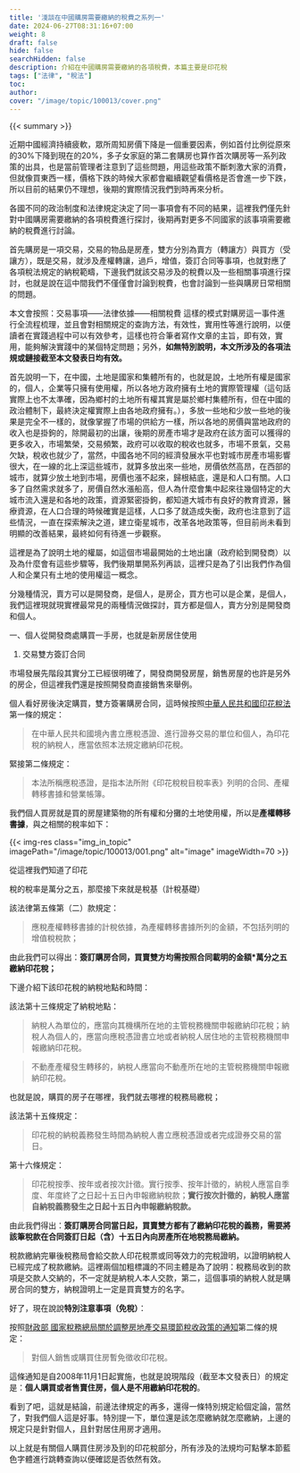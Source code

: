 ```yaml
---
title: '淺談在中國購房需要繳納的稅費之系列一'
date: 2024-06-27T08:31:16+07:00
weight: 8
draft: false
hide: false
searchHidden: false
description: 介紹在中國購房需要繳納的各項稅費，本篇主要是印花稅
tags: ["法律", "稅法"]
toc: 
author:
cover: "/image/topic/100013/cover.png"
---
```


{{< summary >}}

近期中國經濟持續疲軟，眾所周知房價下降是一個重要因素，例如首付比例從原來的30%下降到現在的20%，多子女家庭的第二套購房也算作首次購房等一系列政策的出具，也是當前管理者注意到了這些問題，用這些政策不斷刺激大家的消費，但就像買東西一樣，價格下跌的時候大家都會繼續觀望看價格是否會進一步下跌，所以目前的結果仍不理想，後期的實際情況我們到時再來分析。

各國不同的政治制度和法律規定決定了同一事項會有不同的結果，這裡我們僅先針對中國購房需要繳納的各項稅費進行探討，後期再對更多不同國家的該事項需要繳納的稅費進行討論。

首先購房是一項交易，交易的物品是房產，雙方分別為賣方（轉讓方）與買方（受讓方），既是交易，就涉及產權轉讓，過戶，增值，簽訂合同等事項，也就對應了各項稅法規定的納稅範疇，下邊我們就該交易涉及的稅費以及一些相關事項進行探討，也就是說在這中間我們不僅僅會討論到稅費，也會討論到一些與購房日常相關的問題。

本文會按照：交易事項——法律依據——相關稅費 這樣的模式對購房這一事件進行全流程梳理，並且會對相關規定的查詢方法，有效性，實用性等進行說明，以便讀者在實踐過程中可以有效參考，這樣也符合筆者寫作文章的主旨，即有效，實用，能夠解決實踐中的某個特定問題；另外，**如無特別說明，本文所涉及的各項法規或鏈接截至本文發表日均有效。**

首先說明一下，在中國，土地是國家和集體所有的，也就是說，土地所有權是國家的，個人，企業等只擁有使用權，所以各地方政府擁有土地的實際管理權（這句話實際上也不太準確，因為鄉村的土地所有權其實是屬於鄉村集體所有，但在中國的政治體制下，最終決定權實際上由各地政府擁有。），多放一些地和少放一些地的後果是完全不一樣的，就像掌握了市場的供給方一樣，所以各地的房價與當地政府的收入也是掛鉤的，除開最初的出讓，後期的房產市場才是政府在該方面可以獲得的更多收入，市場繁榮，交易頻繁，政府可以收取的稅收也就多，市場不景氣，交易欠缺，稅收也就少了，當然，中國各地不同的經濟發展水平也對城市房產市場影響很大，在一線的北上深這些城市，就算多放出來一些地，房價依然高昂，在西部的城市，就算少放土地到市場，房價也漲不起來，歸根結底，還是和人口有關。人口多了自然需求就多了，房價自然水漲船高，但人為什麼會集中起來往幾個特定的大城市流入還是和各地的政策，資源緊密掛鉤，都知道大城市有良好的教育資源，醫療資源，在人口合理的時候確實是這樣，人口多了就造成失衡，政府也注意到了這些情況，一直在探索解決之道，建立衛星城市，改革各地政策等，但目前尚未看到明顯的改善結果，最終如何有待進一步觀察。

這裡是為了說明土地的權屬，如這個市場最開始的土地出讓（政府給到開發商）以及為什麼會有這些步驟等，我們後期單開系列再談，這裡只是為了引出我們作為個人和企業只有土地的使用權這一概念。

分幾種情況，賣方可以是開發商，是個人，是房企，買方也可以是企業，是個人，我們這裡現就現實裡最常見的兩種情況做探討，買方都是個人，賣方分別是開發商和個人。

一、個人從開發商處購買一手房，也就是新房居住使用

1. 交易雙方簽訂合同

市場發展先階段其實分工已經很明確了，開發商開發房屋，銷售房屋的也許是另外的房企，但這裡我們還是按照開發商直接銷售來舉例。

個人看好房後決定購買，雙方簽署購房合同，這時候按照[中華人民共和國印花稅法](http://www.chinatax.gov.cn/chinatax/n367/c5165283/content.html#external)第一條的規定：

> 在中華人民共和國境內書立應稅憑證、進行證券交易的單位和個人，為印花稅的納稅人，應當依照本法規定繳納印花稅。

緊接第二條規定：

> 本法所稱應稅憑證，是指本法所附《印花稅稅目稅率表》列明的合同、產權轉移書據和營業帳簿。

我們個人買房就是買的房屋建築物的所有權和分攤的土地使用權，所以是**產權轉移書據**，與之相關的稅率如下：

{{< img-res class="img_in_topic" imagePath="/image/topic/100013/001.png" alt="image" imageWidth=70 >}}

從這裡我們知道了印花

稅的稅率是萬分之五，那麼接下來就是稅基（計稅基礎）

該法律第五條第（二）款規定：

> 應稅產權轉移書據的計稅依據，為產權轉移書據所列的金額，不包括列明的增值稅稅款；

由此我們可以得出：**簽訂購房合同，買賣雙方均需按照合同載明的金額*萬分之五繳納印花稅；**

下邊介紹下該印花稅的納稅地點和時間：

該法第十三條規定了納稅地點：

> 納稅人為單位的，應當向其機構所在地的主管稅務機關申報繳納印花稅；納稅人為個人的，應當向應稅憑證書立地或者納稅人居住地的主管稅務機關申報繳納印花稅。

> 不動產產權發生轉移的，納稅人應當向不動產所在地的主管稅務機關申報繳納印花稅。

也就是說，購買的房子在哪裡，我們就去哪裡的稅務局繳稅；

該法第十五條規定：

> 印花稅的納稅義務發生時間為納稅人書立應稅憑證或者完成證券交易的當日。



第十六條規定：

> 印花稅按季、按年或者按次計徵。實行按季、按年計徵的，納稅人應當自季度、年度終了之日起十五日內申報繳納稅款；**實行按次計徵的，納稅人應當自納稅義務發生之日起十五日內申報繳納稅款。**

由此我們得出：**簽訂購房合同當日起，買賣雙方都有了繳納印花稅的義務，需要將該筆稅款在合同簽訂日起（含）十五日內向房產所在地稅務局繳納。**

稅款繳納完畢後稅務局會給交款人印花稅票或同等效力的完稅證明，以證明納稅人已經完成了稅款繳納。這裡兩個加粗標識的不同主體是為了說明：稅務局收到的款項是交款人交納的，不一定就是納稅人本人交款，第二，這個事項的納稅人就是購房合同的雙方，納稅證明上一定是買賣雙方的名字。

好了，現在說說**特別注意事項（免稅）**：

按照[財政部 國家稅務總局關於調整房地產交易環節稅收政策的通知](http://www.chinatax.gov.cn/chinatax/n369/c4181/content.html#external)第二條的規定：

> 對個人銷售或購買住房暫免徵收印花稅。

這條通知是自2008年11月1日起實施，也就是說現階段（截至本文發表日）的規定是：**個人購買或者售賣住房，個人是不用繳納印花稅的**。

看到了吧，這就是結論，前邊法律規定的再多，還得一條特別規定給個定論，當然了，對我們個人這是好事。特別提一下，單位還是該怎麼繳納就怎麼繳納，上邊的規定只是針對個人，且針對居住用房才適用。

以上就是有關個人購買住房涉及到的印花稅部分，所有涉及的法規均可點擊本節藍色字體進行跳轉查詢以便確認是否依然有效。


```